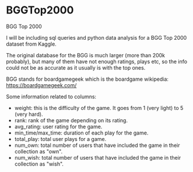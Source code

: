 # BGGTop2000
BGG Top 2000

I will be including sql queries and python data analysis for a BGG Top 2000 dataset from Kaggle.

The original database for the BGG is much larger (more than 200k probably), but many of them have not enough ratings, plays etc, so the info could not be as accurate as it usually is with the top ones.

BGG stands for boardgamegeek which is the boardgame wikipedia:
https://boardgamegeek.com/

Some information related to columns:
- weight: this is the difficulty of the game. It goes from 1 (very light) to 5 (very hard).
- rank: rank of the game depending on its rating.
- avg_rating: user rating for the game.
- min_time/max_time: duration of each play for the game.
- total_play: total user plays for a game.
- num_own: total number of users that have included the game in their collection as "own".
- num_wish: total number of users that have included the game in their collection as "wish".
